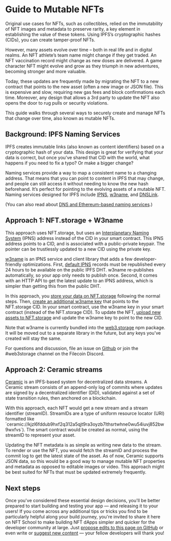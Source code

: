 # **Guide to Mutable NFTs**

Original use cases for NFTs, such as collectibles, relied on the immutability of NFT images and metadata to preserve rarity, a key element in establishing the value of these tokens. Using IPFS’s cryptographic hashes (CIDs), you can create tamper-proof NFTs.

However, many assets evolve over time – both in real life and in digital realms. An NFT athlete’s team name might change if they get traded. An NFT vaccination record might change as new doses are delivered. A game character NFT might evolve and grow as they triumph in new adventures, becoming stronger and more valuable.

Today, these updates are frequently made by migrating the NFT to a new contract that points to the new asset (often a new image or JSON file). This is expensive and slow, requiring new gas fees and block confirmations each time. Moreover, any design that allows a 3rd party to update the NFT also opens the door to rug pulls or security violations.

This guide walks through several ways to securely create and manage NFTs that change over time, also known as mutable NFTs.

## Background: IPFS Naming Services

IPFS creates immutable links (also known as content identifiers) based on a cryptographic hash of your data. This design is great for verifying that your data is correct, but once you’ve shared that CID with the world, what happens if you need to fix a typo? Or make a bigger change?

Naming services provide a way to map a consistent name to a changing address. That means that you can point to content in IPFS that may change, and people can still access it without needing to know the new hash beforehand. It’s perfect for pointing to the evolving assets of a mutable NFT. Naming services designed for IPFS include [IPNS](https://docs.ipfs.io/concepts/ipns/), [w3name](https://github.com/web3-storage/web3.storage/tree/main/packages/client#mutability), and [DNSLink](https://docs.ipfs.io/concepts/dnslink/).

(You can also read about [DNS and Ethereum-based naming services](https://medium.com/tokendaily/handshake-ens-and-decentralized-naming-services-explained-2e69a1ca1313).)

## Approach 1: NFT.storage + W3name

This approach uses NFT.storage, but uses an [Interplanetary Naming System](https://docs.ipfs.io/concepts/ipns/) (IPNS) address instead of the CID in your smart contract. This IPNS address points to a CID, and is associated with a public-private keypair. The pointer can be trustlessly updated to a new CID using the private key.

[w3name](https://github.com/web3-storage/web3.storage/tree/main/packages/client#mutability) is an IPNS service and client library that adds a few developer-friendly optimizations. First, [default IPNS](https://docs.ipfs.io/concepts/ipns/#example-ipns-setup-with-cli) records must be republished every 24 hours to be available on the public IPFS DHT. w3name re-publishes automatically, so your app only needs to publish once. Second, it comes with an HTTP API to get the latest update to an IPNS address, which is simpler than getting this from the public DHT.

In this approach, you [store your data on NFT.storage](https://nft.storage/docs/client/js/#storing-data) following the normal steps. Then, [create an additional w3name key](https://github.com/web3-storage/web3.storage/tree/main/packages/client#mutability) that points to the NFT.storage CID. In your smart contract, use the w3name key in your smart contract (instead of the NFT.storage CID). To update the NFT, [upload new assets to NFT.storage](https://nft.storage/docs/client/js/#storing-data) and update the w3name key to point to the new CID.

Note that w3name is currently bundled into the [web3.storage](https://www.npmjs.com/package/web3.storage) npm package. It will be moved out to a separate library in the future, but any keys you’ve created will stay the same.

For questions and discussion, file an issue on [Github](https://github.com/web3-storage/web3.storage/issues) or join the #web3storage channel on the Filecoin Discord.

## Approach 2: Ceramic streams

[Ceramic](https://ceramic.network/) is an IPFS-based system for decentralized data streams. A Ceramic stream consists of an append-only log of commits where updates are signed by a decentralized identifier (DID), validated against a set of state transition rules, then anchored on a blockchain. 

With this approach, each NFT would get a new stream and a stream identifier (streamID). StreamIDs are a type of uniform resource locator (URI) formatted like \`ceramic://kjzl6fddub9hxf2q312a5qjt9ra3oyzb7lthsrtwhne0wu54iuvj852bw9wxfvs\`). The smart contract would be created as normal, using the streamID to represent your asset.

Updating the NFT metadata is as simple as writing new data to the stream. To render or use the NFT, you would fetch the streamID and process the commit log to get the latest state of the asset. As of now, Ceramic supports JSON data, so this would be a good way to manage mutable NFT properties and metadata as opposed to editable images or video. This approach might be best suited for NFTs that must be updated extremely frequently.

## Next steps

Once you've considered these essential design decisions, you'll be better prepared to start building and testing your app — and releasing it to your users! If you come across any additional tips or tricks you find to be particularly helpful along your build journey, you're invited to share it here on NFT School to make building NFT dApps simpler and quicker for the developer community at large. Just [propose edits to this page on GitHub](https://github.com/protocol/nft-website/blob/main/docs/tutorial/mutable-nfts.md) or even write or [suggest new content](https://github.com/protocol/nft-website/issues/new?assignees=&labels=need%2Ftriage&template=content-or-feature-suggestion.md&title=%5BCONTENT+REQUEST%5D+%28add+your+title+here%21%29) — your fellow developers will thank you!
